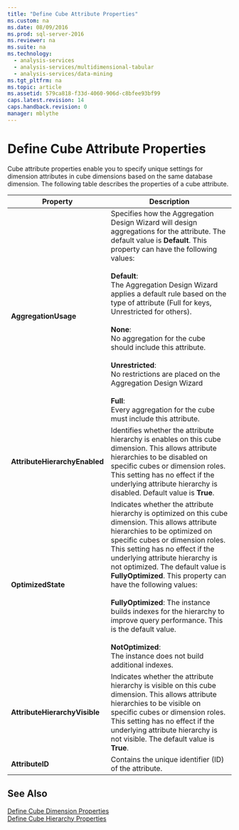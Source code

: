 ```yaml
---
title: "Define Cube Attribute Properties"
ms.custom: na
ms.date: 08/09/2016
ms.prod: sql-server-2016
ms.reviewer: na
ms.suite: na
ms.technology: 
  - analysis-services
  - analysis-services/multidimensional-tabular
  - analysis-services/data-mining
ms.tgt_pltfrm: na
ms.topic: article
ms.assetid: 579ca818-f33d-4060-906d-c8bfee93bf99
caps.latest.revision: 14
caps.handback.revision: 0
manager: mblythe
---
```

# Define Cube Attribute Properties
Cube attribute properties enable you to specify unique settings for dimension attributes in cube dimensions based on the same database dimension. The following table describes the properties of a cube attribute.  
  
|Property|Description|  
|--------------|-----------------|  
|**AggregationUsage**|Specifies how the Aggregation Design Wizard will design aggregations for the attribute. The default value is **Default**. This property can have the following values:<br /><br /> **Default**:<br />                    The Aggregation Design Wizard applies a default rule based on the type of attribute (Full for keys, Unrestricted for others).<br /><br /> **None**:<br />                    No aggregation for the cube should include this attribute.<br /><br /> **Unrestricted**:<br />                    No restrictions are placed on the Aggregation Design Wizard<br /><br /> **Full**:<br />                    Every aggregation for the cube must include this attribute.|  
|**AttributeHierarchyEnabled**|Identifies whether the attribute hierarchy is enables on this cube dimension. This allows attribute hierarchies to be disabled on specific cubes or dimension roles. This setting has no effect if the underlying attribute hierarchy is disabled. Default value is **True**.|  
|**OptimizedState**|Indicates whether the attribute hierarchy is optimized on this cube dimension. This allows attribute hierarchies to be optimized on specific cubes or dimension roles. This setting has no effect if the underlying attribute hierarchy is not optimized. The default value is **FullyOptimized**. This property can have the following values:<br /><br /> **FullyOptimized**: The instance builds indexes for the hierarchy to improve query performance. This is the default value.<br /><br /> **NotOptimized**:<br />                    The instance does not build additional indexes.|  
|**AttributeHierarchyVisible**|Indicates whether the attribute hierarchy is visible on this cube dimension. This allows attribute hierarchies to be visible on specific cubes or dimension roles. This setting has no effect if the underlying attribute hierarchy is not visible. The default value is **True**.|  
|**AttributeID**|Contains the unique identifier (ID) of the attribute.|  
  
## See Also  
 [Define Cube Dimension Properties](../../Topics/TopicNameNotContainA/Define-Cube-Dimension-Properties.md)   
 [Define Cube Hierarchy Properties](../../Topics/TopicNameNotContainA/Define-Cube-Hierarchy-Properties.md)